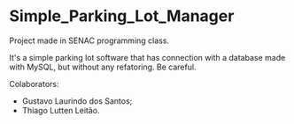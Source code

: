 # Simple_Parking_Lot_Manager

Project made in SENAC programming class.

It's a simple parking lot software that has connection with a database made with MySQL, but without any refatoring. Be careful.

Colaborators:
  - Gustavo Laurindo dos Santos;
  - Thiago Lutten Leitão.
